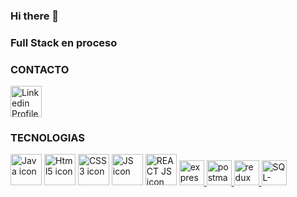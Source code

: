 ### Hi there 👋

### Full Stack en proceso

<h3>CONTACTO</h3>
<p align="left"><a  href="https://www.linkedin.com/in/marlon-rivera-coronel-a75083249/" target=”_blank” ><img src = "https://cdn-icons-png.flaticon.com/512/3536/3536505.png" alt = "Linkedin Profile" height="50" width="50" /></a>

<p align="left">


<h3>TECNOLOGIAS</h3>
  
<p align="left">  <a href="https://www.java.com/en/" target=”_blank” ><img src = "https://cdn-icons-png.flaticon.com/512/5968/5968282.png" alt = "Java icon" height="50" width="50" /></a>
<a href="https://developer.mozilla.org/es/docs/Web/HTML" target=”_blank” ><img src = "https://cdn-icons-png.flaticon.com/512/1051/1051277.png" alt = "Html5 icon" height="50" width="50" /></a>
<a href="https://developer.mozilla.org/es/docs/Web/CSS" target=”_blank” ><img src = "https://cdn-icons-png.flaticon.com/512/732/732190.png" alt = "CSS3 icon" height="50" width="50" /></a>
<a href="https://developer.mozilla.org/es/docs/Web/JavaScript" target=”_blank” ><img src = "https://cdn-icons-png.flaticon.com/512/5968/5968292.png" alt = "JS icon" height="50" width="50" /></a>
<a href="https://reactjs.org/" target=”_blank” ><img src = "https://cdn-icons-png.flaticon.com/512/919/919851.png" alt = "REACT JS icon" height="50" width="50" /></a>
<a href="https://expressjs.com" target="_blank"> <img src="https://i.cloudup.com/zfY6lL7eFa-3000x3000.png" alt="express" height="40"/> </a>
<a href="https://postman.com" target="_blank"> <img src="https://www.vectorlogo.zone/logos/getpostman/getpostman-icon.svg" alt="postman" width="40" height="40"/> </a> 
<a href="https://redux.js.org" target="_blank"> <img src="https://seeklogo.com/images/R/redux-logo-9CA6836C12-seeklogo.com.png" alt="redux" width="40" height="40"/> </a>
<a href="https://www.microsoft.com/es-es/sql-server/sql-server-2022" target="_blank"> <img src="https://cdn-icons-png.flaticon.com/512/5968/5968364.png" alt="SQL-SERVER" width="40" height="40"/> </a>
